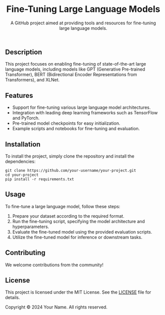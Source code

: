 <!DOCTYPE html>
<html lang="en">
<head>
  <meta charset="UTF-8">
  <meta name="viewport" content="width=device-width, initial-scale=1.0">
</head>
<body>

  <header>
    <h1>Fine-Tuning Large Language Models</h1>
    <p>A GitHub project aimed at providing tools and resources for fine-tuning large language models.</p>
  </header>

  <section>
    <h2>Description</h2>
    <p>This project focuses on enabling fine-tuning of state-of-the-art large language models, including models like GPT (Generative Pre-trained Transformer), BERT (Bidirectional Encoder Representations from Transformers), and XLNet.</p>
  </section>

  <section>
    <h2>Features</h2>
    <ul>
      <li>Support for fine-tuning various large language model architectures.</li>
      <li>Integration with leading deep learning frameworks such as TensorFlow and PyTorch.</li>
      <li>Pre-trained model checkpoints for easy initialization.</li>
      <li>Example scripts and notebooks for fine-tuning and evaluation.</li>
    </ul>
  </section>

  <section>
    <h2>Installation</h2>
    <p>To install the project, simply clone the repository and install the dependencies:</p>
    <pre><code>git clone https://github.com/your-username/your-project.git
cd your-project
pip install -r requirements.txt</code></pre>
  </section>

  <section>
    <h2>Usage</h2>
    <p>To fine-tune a large language model, follow these steps:</p>
    <ol>
      <li>Prepare your dataset according to the required format.</li>
      <li>Run the fine-tuning script, specifying the model architecture and hyperparameters.</li>
      <li>Evaluate the fine-tuned model using the provided evaluation scripts.</li>
      <li>Utilize the fine-tuned model for inference or downstream tasks.</li>
    </ol>
  </section>
  
  <section>
    <h2>Contributing</h2>
    <p>We welcome contributions from the community! </p>
  </section>

  <section>
    <h2>License</h2>
    <p>This project is licensed under the MIT License. See the <a href="LICENSE">LICENSE</a> file for details.</p>
  </section>

  <footer>
    <p>Copyright &copy; 2024 Your Name. All rights reserved.</p>
  </footer>

</body>
</html>
